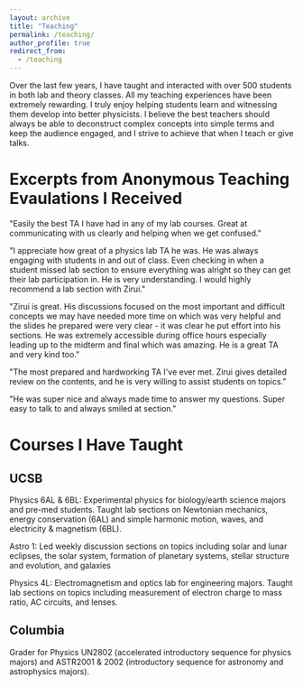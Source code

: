 ```yaml
---
layout: archive
title: "Teaching"
permalink: /teaching/
author_profile: true
redirect_from:
  - /teaching
---
```


Over the last few years, I have taught and interacted with over 500 students in both lab and theory classes. All my teaching experiences have been extremely rewarding. I truly enjoy helping students learn and witnessing them develop into better physicists. I believe the best teachers should always be able to deconstruct complex concepts into simple terms and keep the audience engaged, and I strive to achieve that when I teach or give talks.

# Excerpts from Anonymous Teaching Evaulations I Received

"Easily the best TA I have had in any of my lab courses. Great at communicating with us clearly and helping when we get confused."

"I appreciate how great of a physics lab TA he was. He was always engaging with students in and out of class. Even checking in when a student missed lab section to ensure everything was alright so they can get their lab participation in. He is very understanding. I would highly recommend a lab section with Zirui."

"Zirui is great. His discussions focused on the most important and difficult concepts we may have needed more time on which was very helpful and the slides he prepared were very clear - it was clear he put effort into his sections. He was extremely accessible during office hours especially leading up to the midterm and final which was amazing. He is a great TA and very kind too."

"The most prepared and hardworking TA I've ever met. Zirui gives detailed review on the contents, and he is very willing to assist students on topics."

"He was super nice and always made time to answer my questions. Super easy to talk to and always smiled at section."

# Courses I Have Taught

## UCSB

Physics 6AL & 6BL: Experimental physics for biology/earth science majors and pre-med students. Taught lab sections on Newtonian mechanics, energy conservation (6AL) and simple harmonic motion, waves, and electricity & magnetism (6BL).

Astro 1: Led weekly discussion sections on topics including solar and lunar eclipses, the solar system, formation of planetary systems, stellar structure and evolution, and galaxies

Physics 4L: Electromagnetism and optics lab for engineering majors. Taught lab sections on topics including measurement of electron charge to mass ratio, AC circuits, and lenses.

## Columbia
Grader for Physics UN2802 (accelerated introductory sequence for physics majors) and ASTR2001 & 2002 (introductory sequence for astronomy and astrophysics majors).

